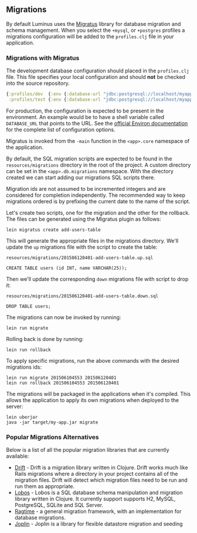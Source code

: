 ## Migrations

By default Luminus uses the [Migratus](https://github.com/yogthos/migratus) library for database migration and schema management. When you select the `+mysql`, or `+postgres` profiles a migrations configuration will be added to the `profiles.clj` file in your application.

### Migrations with Migratus

The development database configuration should placed in the `profiles.clj` file. This file specifies your local configuration and should **not** be checked into the source repository.

```clojure
{:profiles/dev  {:env {:database-url "jdbc:postgresql://localhost/myapp_dev?user=appuser&password=secret"}}
 :profiles/test {:env {:database-url "jdbc:postgresql://localhost/myapp_test?user=test&password=test"}}}
```

For production, the configuration is expected to be present in the environment. An example would be to
have a shell variable called `DATABASE_URL` that points to the URL. See the [official Environ documentation](https://github.com/weavejester/environ) for the complete list of configuration options.

Migratus is invoked from the `-main` function in the `<app>.core` namespace of the application.

By default, the SQL migration scripts are expected to be found in the `resources/migrations` directory in the root of the project. A custom directory can be set in the `<app>.db.migrations` namespace. With the directory created we can start adding our migrations SQL scripts there.

Migration ids are not assumed to be incremented integers and are considered for completion independently. The recommended way to keep migrations ordered is by prefixing the current date to the name of the script. 

Let's create two scripts, one for the migration and the other for the rollback. The files can be generated using the Migratus plugin as follows:

```
lein migratus create add-users-table
```

This will generate the appropriate files in the migrations directory. We'll update the `up` migrations file with the script to create the table:

`resources/migrations/201506120401-add-users-table.up.sql`

```
CREATE TABLE users (id INT, name VARCHAR(25));
```

Then we'll update the corresponding `down` migrations file with script to drop it:

`resources/migrations/201506120401-add-users-table.down.sql`

```
DROP TABLE users;
```

The migrations can now be invoked by running:

```
lein run migrate
```

Rolling back is done by running:

```
lein run rollback
```

To apply specific migrations, run the above commands with the desired migrations ids:

```
lein run migrate 201506104553 201506120401
lein run rollback 201506104553 201506120401
```

The migrations will be packaged in the applications when it's compiled. This allows the application to apply its own migrations when deployed to the server:

```
lein uberjar
java -jar target/my-app.jar migrate
```

### Popular Migrations Alternatives

Below is a list of all the popular migration libraries that are currently available:

* [Drift](https://github.com/macourtney/drift) - Drift is a migration library written in Clojure. Drift works much like Rails migrations where a directory in your project contains all of the migration files. Drift will detect which migration files need to be run and run them as appropriate.
* [Lobos](https://github.com/budu/lobos) - Lobos is a SQL database schema manipulation and migration library written in Clojure. It currently support supports H2, MySQL, PostgreSQL, SQLite and SQL Server.
* [Ragtime](https://github.com/weavejester/ragtime) - a general migration framework, with an implementation for database migrations.
* [Joplin](https://github.com/juxt/joplin) - Joplin is a library for flexible datastore migration and seeding

